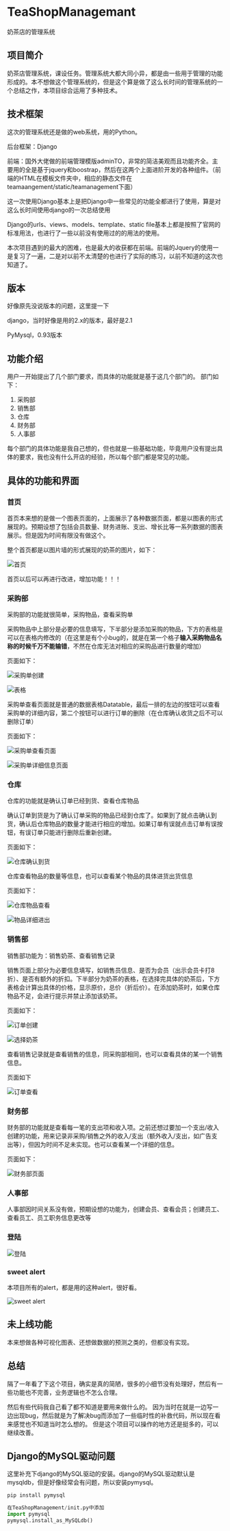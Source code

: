 # TeaShopManagemant
奶茶店的管理系统

## 项目简介

奶茶店管理系统，课设任务。管理系统大都大同小异，都是由一些用于管理的功能形成的。本不想做这个管理系统的，但是这个算是做了这么长时间的管理系统的一个总结之作，本项目综合运用了多种技术。

## 技术框架

这次的管理系统还是做的web系统，用的Python。

后台框架：Django

前端：国外大佬做的前端管理模版adminTO，非常的简洁美观而且功能齐全。主要用的全是基于jquery和boostrap，然后在这两个上面进阶开发的各种组件。（前端的HTML在模板文件夹中，相应的静态文件在teamaangement/static/teamanagement下面）

这一次使用Django基本上是把Django中一些常见的功能全都进行了使用，算是对这么长时间使用django的一次总结使用

Django的urls、views、models、template、static file基本上都是按照了官网的标准用法，也进行了一些以前没有使用过的的用法的使用。

本次项目遇到的最大的困难，也是最大的收获都在前端。前端的Jquery的使用一是复习了一遍，二是对以前不太清楚的也进行了实际的练习，以前不知道的这次也知道了。

## 版本

好像原先没说版本的问题，这里提一下

django，当时好像是用的2.x的版本，最好是2.1

PyMysql，0.93版本

## 功能介绍

用户一开始提出了几个部门要求，而具体的功能就是基于这几个部门的。
部门如下：
1. 采购部
2. 销售部
3. 仓库
4. 财务部
5. 人事部

每个部门的具体功能是我自己想的，但也就是一些基础功能，毕竟用户没有提出具体的要求，我也没有什么开店的经验，所以每个部门都是常见的功能。

## 具体的功能和界面

### 首页

首页本来想的是做一个图表页面的，上面展示了各种数据页面，都是以图表的形式展现的。预期设想了包括会员数量、财务进账、支出、增长比等一系列数据的图表展示。但是因为时间有限没有做这个。

整个首页都是以图片墙的形式展现的奶茶的图片，如下：

![首页](https://github.com/wangfin/TeaShopManagement/raw/master/pic/首页.png)

首页以后可以再进行改进，增加功能！！！

### 采购部

采购部的功能就很简单，采购物品，查看采购单

采购物品中上部分是必要的信息填写，下半部分是添加采购的物品，下方的表格是可以在表格内修改的（在这里是有个小bug的，就是在第一个格子**输入采购物品名称的时候千万不能输错**，不然在仓库无法对相应的采购品进行数量的增加）

页面如下：

![采购单创建](https://github.com/wangfin/TeaShopManagement/raw/master/pic/采购单创建.png)

![表格](https://github.com/wangfin/TeaShopManagement/raw/master/pic/可修改表格.png)

采购单查看页面就是普通的数据表格Datatable，最后一排的左边的按钮可以查看采购单的详细内容，第二个按钮可以进行订单的删除（在仓库确认收货之后不可以删除订单）

页面如下：

![采购单查看页面](https://github.com/wangfin/TeaShopManagement/raw/master/pic/采购单查看.png)

![采购单详细信息页面](https://github.com/wangfin/TeaShopManagement/raw/master/pic/采购详细信息.png)

### 仓库

仓库的功能就是确认订单已经到货、查看仓库物品

确认订单到货是为了确认订单采购的物品已经到仓库了。如果到了就点击确认到货，确认后仓库物品的数量才能进行相应的增加。如果订单有误就点击订单有误按钮，有误订单只能进行删除后重新创建。

页面如下：

![仓库确认到货](https://github.com/wangfin/TeaShopManagement/raw/master/pic/仓库确认订单.png)

仓库查看物品的数量等信息，也可以查看某个物品的具体进货出货信息

页面如下：

![仓库物品查看](https://github.com/wangfin/TeaShopManagement/raw/master/pic/仓库物品查看.png)

![物品详细进出](https://github.com/wangfin/TeaShopManagement/raw/master/pic/仓库物品详细进出查看.png)

### 销售部

销售部功能为：销售奶茶、查看销售记录

销售页面上部分为必要信息填写，如销售员信息、是否为会员（出示会员卡打8折）、是否有额外的折扣。下半部分为奶茶的表格，在选择完具体的奶茶后，下方表格会计算出具体的价格，显示原价，总价（折后价）。在添加奶茶时，如果仓库物品不足，会进行提示并禁止添加该奶茶。

页面如下：


![订单创建](https://github.com/wangfin/TeaShopManagement/raw/master/pic/订单创建.png)

![选择奶茶](https://github.com/wangfin/TeaShopManagement/raw/master/pic/添加奶茶.png)

查看销售记录就是查看销售的信息，同采购部相同，也可以查看具体的某一个销售信息。

页面如下

![订单查看](https://github.com/wangfin/TeaShopManagement/raw/master/pic/销售单查看.png)

### 财务部

财务部的功能就是查看每一笔的支出项和收入项。之前还想过要加一个支出/收入创建的功能，用来记录非采购/销售之外的收入/支出（额外收入/支出，如广告支出等），但因为时间不足未实现。也可以查看某一个详细的信息。

页面如下：

![财务部页面](https://github.com/wangfin/TeaShopManagement/raw/master/pic/财务部的进出项查看.png)


### 人事部

人事部因时间关系没有做，预期设想的功能为，创建会员、查看会员；创建员工、查看员工、员工职务信息更改等


### 登陆

![登陆](https://github.com/wangfin/TeaShopManagement/raw/master/pic/登陆.png)


### sweet alert

本项目所有的alert，都是用的这种alert，很好看。

![sweet alert](https://github.com/wangfin/TeaShopManagement/raw/master/pic/sweetalert.png)


## 未上线功能

本来想做各种可视化图表、还想做数据的预测之类的，但都没有实现。

## 总结

隔了一年看了下这个项目，确实是真的简陋，很多的小细节没有处理好，然后有一些功能也不完善，业务逻辑也不怎么合理。

然后有些代码我自己看了都不知道是要用来做什么的。
因为当时在就是一边写一边出现bug，然后就是为了解决bug而添加了一些临时性的补救代码，所以现在看来感觉也不知道当时怎么想的。
但是这个项目可以操作的地方还是挺多的，可以继续改善。

## Django的MySQL驱动问题

这里补充下django的MySQL驱动的安装。django的MySQL驱动默认是mysqldb，但是好像经常会有问题，所以安装pymysql。

```python
pip install pymysql

在TeaShopManagement/init.py中添加
import pymysql
pymysql.install_as_MySQLdb()
```
